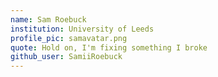 ```yaml
---
name: Sam Roebuck
institution: University of Leeds
profile_pic: samavatar.png
quote: Hold on, I'm fixing something I broke
github_user: SamiiRoebuck
---
```

